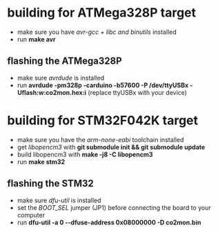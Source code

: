 # building for ATMega328P target
* make sure you have *avr-gcc + libc and binutils* installed
* run **make avr**

## flashing the ATMega328P
* make sure *avrdude* is installed
* run **avrdude -pm328p -carduino -b57600 -P /dev/ttyUSBx -Uflash:w:co2mon.hex:i** (replace ttyUSBx with your device)

# building for STM32F042K target
* make sure you have the *arm-none-eabi* toolchain installed
* get *libopencm3* with **git submodule init && git submodule update**
* build libopencm3 with **make -j8 -C libopencm3**
* run **make stm32**

## flashing the STM32
* make sure *dfu-util* is installed
* set the *BOOT_SEL* jumper (JP1) before connecting the board to your computer
* run **dfu-util -a 0 --dfuse-address 0x08000000 -D co2mon.bin**
